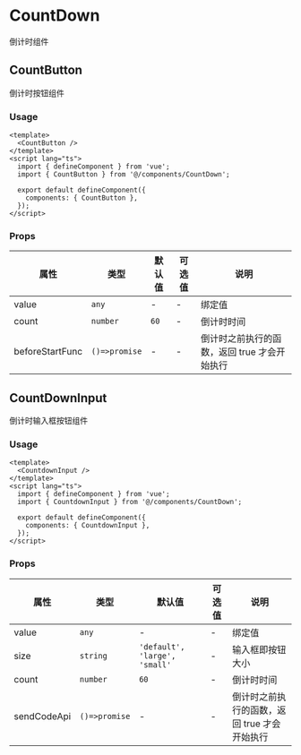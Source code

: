 # CountDown

倒计时组件

## CountButton

倒计时按钮组件

### Usage

```vue
<template>
  <CountButton />
</template>
<script lang="ts">
  import { defineComponent } from 'vue';
  import { CountButton } from '@/components/CountDown';

  export default defineComponent({
    components: { CountButton },
  });
</script>
```

### Props

| 属性            | 类型          | 默认值 | 可选值 | 说明                                         |
| --------------- | ------------- | ------ | ------ | -------------------------------------------- |
| value           | `any`         | -      | -      | 绑定值                                       |
| count           | `number`      | `60`   | -      | 倒计时时间                                   |
| beforeStartFunc | `()=>promise` | -      | -      | 倒计时之前执行的函数，返回 true 才会开始执行 |

## CountDownInput

倒计时输入框按钮组件

### Usage

```vue
<template>
  <CountdownInput />
</template>
<script lang="ts">
  import { defineComponent } from 'vue';
  import { CountdownInput } from '@/components/CountDown';

  export default defineComponent({
    components: { CountdownInput },
  });
</script>
```

### Props

| 属性 | 类型 | 默认值 | 可选值 | 说明 |
| --- | --- | --- | --- | --- |
| value | `any` | - | - | 绑定值 |
| size | `string` | `'default', 'large', 'small'` | - | 输入框即按钮大小 |
| count | `number` | `60` | - | 倒计时时间 |
| sendCodeApi | `()=>promise` | - | - | 倒计时之前执行的函数，返回 true 才会开始执行 |
